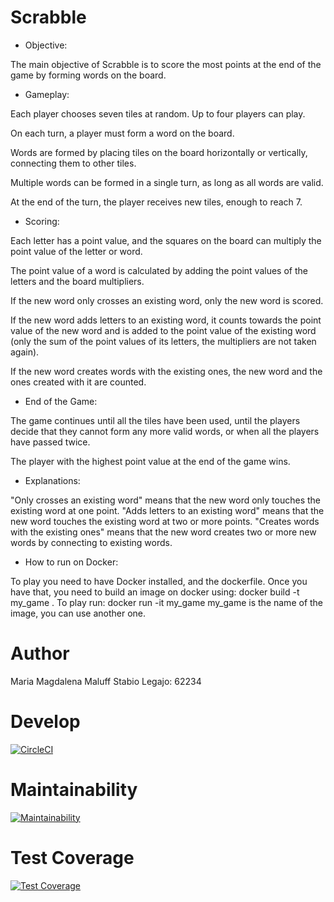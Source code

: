 # Scrabble

- Objective:

The main objective of Scrabble is to score the most points at the end of the game by forming words on the board.

- Gameplay:

Each player chooses seven tiles at random. Up to four players can play.

On each turn, a player must form a word on the board.

Words are formed by placing tiles on the board horizontally or vertically, connecting them to other tiles.

Multiple words can be formed in a single turn, as long as all words are valid.

At the end of the turn, the player receives new tiles, enough to reach 7.

- Scoring:

Each letter has a point value, and the squares on the board can multiply the point value of the letter or word.

The point value of a word is calculated by adding the point values of the letters and the board multipliers.

If the new word only crosses an existing word, only the new word is scored.

If the new word adds letters to an existing word, it counts towards the point value of the new word and is added to the point value of the existing word (only the sum of the point values of its letters, the multipliers are not taken again).

If the new word creates words with the existing ones, the new word and the ones created with it are counted.

- End of the Game:

The game continues until all the tiles have been used, until the players decide that they cannot form any more valid words, or when all the players have passed twice.

The player with the highest point value at the end of the game wins.

- Explanations:

"Only crosses an existing word" means that the new word only touches the existing word at one point.
"Adds letters to an existing word" means that the new word touches the existing word at two or more points.
"Creates words with the existing ones" means that the new word creates two or more new words by connecting to existing words.

- How to run on Docker:

To play you need to have Docker installed, and the dockerfile.
Once you have that, you need to build an image on docker using: docker build -t my_game .
To play run: docker run -it my_game
my_game is the name of the image, you can use another one.


# Author
Maria Magdalena Maluff Stabio 
Legajo: 62234

# Develop
[![CircleCI](https://dl.circleci.com/status-badge/img/gh/um-computacion-tm/scrabble-2023-MaguiMaluff/tree/develop.svg?style=svg)](https://dl.circleci.com/status-badge/redirect/gh/um-computacion-tm/scrabble-2023-MaguiMaluff/tree/develop)

# Maintainability
[![Maintainability](https://api.codeclimate.com/v1/badges/d817cbf68e0470322a0d/maintainability)](https://codeclimate.com/github/um-computacion-tm/scrabble-2023-MaguiMaluff/maintainability)

# Test Coverage
[![Test Coverage](https://api.codeclimate.com/v1/badges/d817cbf68e0470322a0d/test_coverage)](https://codeclimate.com/github/um-computacion-tm/scrabble-2023-MaguiMaluff/test_coverage)



